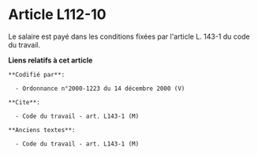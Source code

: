 # Article L112-10

Le salaire est payé dans les conditions fixées par l'article L. 143-1 du code du travail.

**Liens relatifs à cet article**

	**Codifié par**:

	  - Ordonnance n°2000-1223 du 14 décembre 2000 (V)

	**Cite**:

	  - Code du travail - art. L143-1 (M)

	**Anciens textes**:

	  - Code du travail - art. L143-1 (M)
